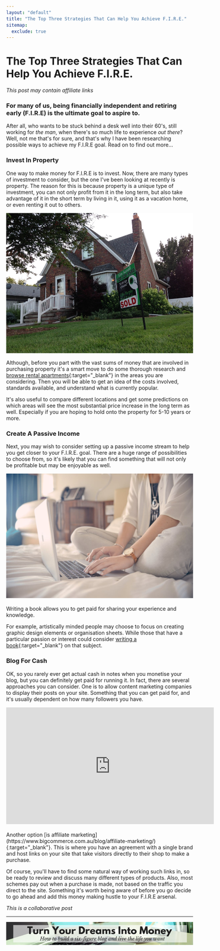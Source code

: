 ```yaml
---
layout: "default"
title: "The Top Three Strategies That Can Help You Achieve F.I.R.E."
sitemap:
  exclude: true
---
```

# The Top Three Strategies That Can Help You Achieve F.I.R.E.
*This post may contain affiliate links*

### For many of us, being financially independent and retiring early (F.I.R.E) is the ultimate goal to aspire to. 

After all, who wants to be stuck behind a desk well into their 60's, still working for <i>the man</i>, when there's so much life to experience <i>out there</i>? Well, not me that's for sure, and that's why I have been researching possible ways to achieve my F.I.R.E goal. Read on to find out more...
 
### Invest In Property
One way to make money for F.I.R.E is to invest. Now, there are many types of investment to consider, but the one I've been looking at recently is property. The reason for this is because property is a unique type of investment, you can not only profit from it in the long term, but also take advantage of it in the short term by living in it, using it as a vacation home, or even renting it out to others.

<center>
    <img src='/i/2018/top-three-strategies-to-help-achieve-fire-1.jpg' alt='house for sale'>
</center>

Although, before you part with the vast sums of money that are involved in purchasing property it's a smart move to do some thorough research and [browse rental apartments](https://www.meriton.com.au/rent-apartments/sydney/){:target="_blank"} in the areas you are considering. Then you will be able to get an idea of the costs involved, standards available, and understand what is currently popular. 

It's also useful to compare different locations and get some predictions on which areas will see the most substantial price increase in the long term as well.  Especially if you are hoping to hold onto the property for 5-10 years or more.  

### Create A Passive Income
Next, you may wish to consider setting up a passive income stream to help you get closer to your F.I.R.E. goal. There are a huge range of possibilities to choose from, so it's likely that you can find something that will not only be profitable but may be enjoyable as well.

<center>
    <img src='/i/2018/top-three-strategies-to-help-achieve-fire-2.jpg' alt='house for sale'>
</center>
<br>
Writing a book allows you to get paid for sharing your experience and knowledge. 

For example, artistically minded people may choose to focus on creating graphic design elements or organisation sheets. While those that have a particular passion or interest could consider [writing a book](/posts/How-To-Pick-A-Profitable-Book-Niche.html){:target="_blank"} on that subject. 

### Blog For Cash
OK, so you rarely ever get actual cash in notes when you monetise your blog, but you can definitely get paid for running it. In fact, there are several approaches you can consider. One is to allow content marketing companies to display their posts on your site. Something that you can get paid for, and it's usually dependent on how many followers you have. 
<center>
<iframe width="560" height="315" src="https://www.youtube.com/embed/MJEcnoqx3l4" frameborder="0" allow="autoplay; encrypted-media" allowfullscreen></iframe>
</center>
<br>
Another option [is affiliate marketing](https://www.bigcommerce.com.au/blog/affiliate-marketing/){:target="_blank"}. This is where you have an agreement with a single brand and host links on your site that take visitors directly to their shop to make a purchase. 

Of course, you'll have to find some natural way of working such links in, so be ready to review and discuss many different types of products. Also, most schemes pay out when a purchase is made, not based on the traffic you direct to the site. Something it's worth being aware of before you go decide to go ahead and add this money making hustle to your F.I.R.E arsenal. 


*This is a collaborative post*

***

<!-- START ADVERTISER: Emma Drew turn your dreams course -->
<center>
<a href="http://bit.ly/turnyourdreamsintomoney" target="_blank"><img src='/aff/turn-your-dreams-into-money-728x90.png' alt='Turn Your Dreams Into Money link to course' /></a>
</center>
<!-- END ADVERTISER: Emma Drew turn your dreams course -->












